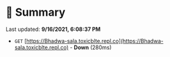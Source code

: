# 📖 Summary
Last updated: **9/16/2021, 6:08:37 PM**

- `GET` [https://Bhadwa-sala.toxicblte.repl.co](https://Bhadwa-sala.toxicblte.repl.co) - **Down** (280ms)
